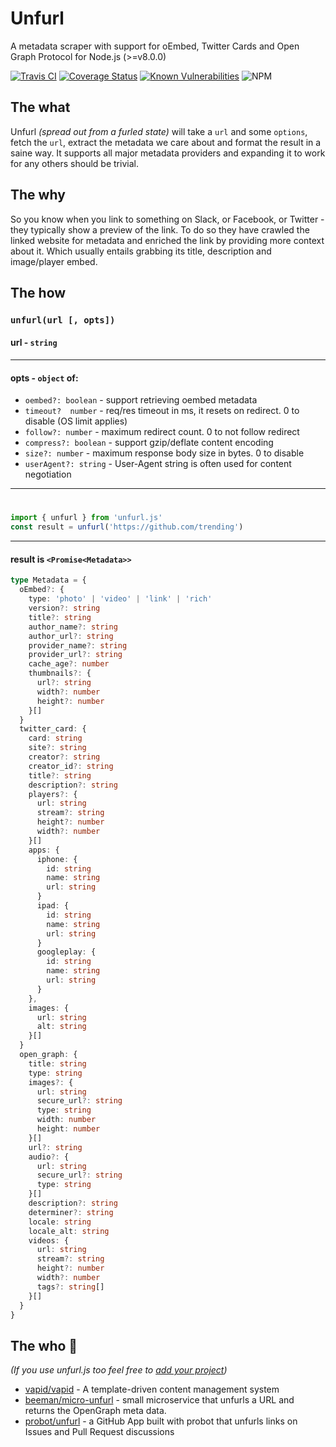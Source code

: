 # Unfurl 

A metadata scraper with support for oEmbed, Twitter Cards and Open Graph Protocol for Node.js (>=v8.0.0)

[![Travis CI](https://img.shields.io/travis/jacktuck/unfurl.svg?style=flat-square)](https://travis-ci.org/jacktuck/unfurl)
[![Coverage Status](https://img.shields.io/coveralls/jacktuck/unfurl.svg?style=flat-square)](https://coveralls.io/github/jacktuck/unfurl?branch=master)
[![Known Vulnerabilities](https://snyk.io/test/github/jacktuck/unfurl/badge.svg?style=flat-square)](https://snyk.io/test/github/jacktuck/unfurl)
![NPM](https://img.shields.io/npm/v/unfurl.js.svg?style=flat-square)

## The what
Unfurl _(spread out from a furled state)_ will take a `url` and some `options`, fetch the `url`, extract the metadata we care about and format the result in a saine way. It supports all major metadata providers and expanding it to work for any others should be trivial.

## The why
So you know when you link to something on Slack, or Facebook, or Twitter - they typically show a preview of the link. To do so they have crawled the linked website for metadata and enriched the link by providing more context about it. Which usually entails grabbing its title, description and image/player embed.

## The how
### `unfurl(url [, opts])`
#### url - `string`
---
#### opts - `object` of:
-  `oembed?: boolean` - support retrieving oembed metadata
-  `timeout?  number` - req/res timeout in ms, it resets on redirect. 0 to disable (OS limit applies) 
-  `follow?: number` - maximum redirect count. 0 to not follow redirect
-  `compress?: boolean` - support gzip/deflate content encoding 
-  `size?: number` - maximum response body size in bytes. 0 to disable 
-  `userAgent?: string` - User-Agent string is often used for content negotiation
---
#
```typescript
import { unfurl } from 'unfurl.js'
const result = unfurl('https://github.com/trending')
```
---
#### result is `<Promise<Metadata>>`
```typescript
type Metadata = {
  oEmbed?: {
    type: 'photo' | 'video' | 'link' | 'rich'
    version?: string
    title?: string
    author_name?: string
    author_url?: string
    provider_name?: string
    provider_url?: string
    cache_age?: number
    thumbnails?: {
      url?: string
      width?: number
      height?: number
    }[]
  }
  twitter_card: {
    card: string
    site?: string
    creator?: string
    creator_id?: string
    title?: string
    description?: string
    players?: {
      url: string
      stream?: string
      height?: number
      width?: number
    }[]
    apps: {
      iphone: {
        id: string
        name: string
        url: string
      }
      ipad: {
        id: string
        name: string
        url: string
      }
      googleplay: {
        id: string
        name: string
        url: string
      }
    },
    images: {
      url: string
      alt: string
    }[]
  }
  open_graph: {
    title: string
    type: string
    images?: {
      url: string
      secure_url?: string
      type: string
      width: number
      height: number
    }[]
    url?: string
    audio?: {
      url: string
      secure_url?: string
      type: string 
    }[]
    description?: string
    determiner?: string
    locale: string
    locale_alt: string
    videos: {
      url: string
      stream?: string
      height?: number
      width?: number
      tags?: string[]
    }[]
  }
}
```

## The who 💖
_(If you use unfurl.js too feel free to [add your project](https://github.com/jacktuck/unfurl/edit/master/README.md))_
- [vapid/vapid](https://github.com/vapid/vapid) - A template-driven content management system
- [beeman/micro-unfurl](https://github.com/beeman/micro-unfurl) - small microservice that unfurls a URL and returns the OpenGraph meta data.
- [probot/unfurl](https://github.com/probot/unfurl) - a GitHub App built with probot that unfurls links on Issues and Pull Request discussions


